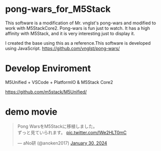 # pong-wars_for_M5Stack

This software is a modification of Mr. vnglst's pong-wars and modified to work with M5StackCore2.
Pong-wars is fun just to watch. It has a high affinity with M5Stack, and it is very interesting just to display it.

I created the base using this as a reference.This software is developed using JavaScript.
https://github.com/vnglst/pong-wars/

# Develop Enviroment
M5Unified + VSCode + PlatformIO & M5Stack Core2

https://github.com/m5stack/M5Unified/

# demo movie

<blockquote class="twitter-tweet" data-media-max-width="560"><p lang="ja" dir="ltr">Pong WarsをM5Stackに移植しました。<br>ずっと見ていられます。 <a href="https://t.co/lWe2HLT0mC">pic.twitter.com/lWe2HLT0mC</a></p>&mdash; aNo研 (@anoken2017) <a href="https://twitter.com/anoken2017/status/1752132949531824578?ref_src=twsrc%5Etfw">January 30, 2024</a></blockquote> <script async src="https://platform.twitter.com/widgets.js" charset="utf-8"></script> 
